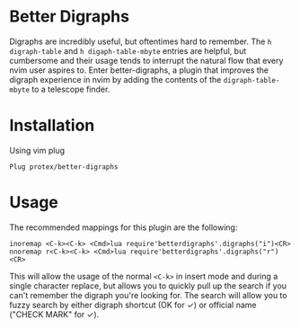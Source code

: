 # Better Digraphs
Digraphs are incredibly useful, but oftentimes hard to remember. The `h digraph-table` and `h digaph-table-mbyte` entries are helpful, but cumbersome and their usage tends to interrupt the natural flow that every nvim user aspires to. Enter better-digraphs, a plugin that improves the digraph experience in nvim by adding the contents of the `digraph-table-mbyte` to a telescope finder.

# Installation
Using vim plug
```vim
Plug protex/better-digraphs
```

# Usage
The recommended mappings for this plugin are the following:
```vim
inoremap <C-k><C-k> <Cmd>lua require'betterdigraphs'.digraphs("i")<CR>
nnoremap r<C-k><C-k> <Cmd>lua require'betterdigraphs'.digraphs("r")<CR>
```

This will allow the usage of the normal `<C-k>` in insert mode and during a single character replace, but allows you to quickly pull up the search if you can't remember the digraph you're looking for. The search will allow you to fuzzy search by either digraph shortcut (OK for ✓) or official name ("CHECK MARK" for ✓).
